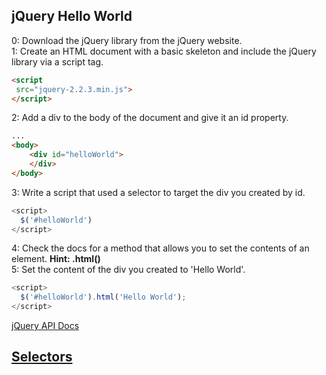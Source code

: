 ## jQuery Hello World

0: Download the jQuery library from the jQuery website.  
1: Create an HTML document with a basic skeleton and include the jQuery library via a script tag.  
```html
<script  
 src="jquery-2.2.3.min.js">
</script>
```
2: Add a div to the body of the document and give it an id property.  
```html
...
<body>
    <div id="helloWorld">
    </div>
</body>
```
3: Write a script that used a selector to target the div you created by id.  
```javascript
<script>
  $('#helloWorld')
</script>
```
4: Check the docs for a method that allows you to set the contents of an element. **Hint: .html()**  
5: Set the content of the div you created to 'Hello World'.
```javascript
<script>
  $('#helloWorld').html('Hello World');
</script>
```

[jQuery API Docs][jQDocs]  

## [Selectors](../selectors.md)

[jQDocs]:http://api.jquery.com/
